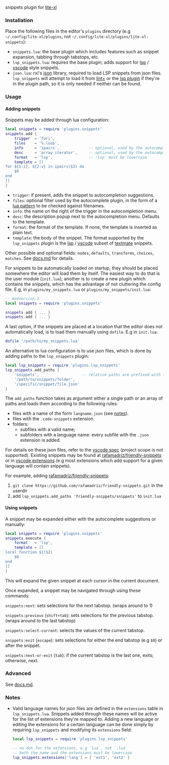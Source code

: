 snippets plugin for [lite-xl]


### Installation

Place the following files in the editor's `plugins` directory (e.g
`~/.config/lite-xl/plugins`, not `~/.config/lite-xl/plugins/lite-xl-snippets`):

*  `snippets.lua`: the base plugin which includes features such as snippet
    expansion, tabbing through tabstops, etc.
*  `lsp_snippets.lua`: requires the base plugin; adds support for [lsp] / [vscode]
   style snippets.
*   `json.lua`: rxi's [json] library, required to load LSP snippets from json
    files. `lsp_snippets` will attempt to load it from [lint+] or the [lsp plugin]
    if they're in the plugin path, so it is only needed if neither can be found.


### Usage

#### Adding snippets

Snippets may be added through lua configuration:

```lua
local snippets = require 'plugins.snippets'
snippets.add {
    trigger  = 'fori',
    files    = '%.lua$',
    info     = 'ipairs',             -- optional, used by the autocomplete menu
    desc     = 'array iterator',     -- optional, used by the autocomplete menu
    format   = 'lsp',                -- 'lsp' must be lowercase
    template = [[
for ${1:i}, ${2:v} in ipairs($3) do
    $0
end
]]
}
```

-  `trigger`: if present, adds the snippet to autocompletion suggestions.
-  `files`: optional filter used by the autocomplete plugin, in the form of a
   [lua pattern] to be checked against filenames. 
-  `info`: the name on the right of the trigger in the autocompletion menu.
-  `desc`: the description popup next to the autocompletion menu. Defaults to
   the template.
-  `format`: the format of the template. If none, the template is inserted as
   plain text.
-  `template`: the body of the snippet. The format supported by the `lsp_snippets`
   plugin is the [lsp] / [vscode] subset of [textmate] snippets.

Other possible and optional fields: `nodes`, `defaults`, `transforms`, `choices`,
`matches`. See [docs.md](docs.md) for details.

For snippets to be automatically loaded on startup, they should be placed
somewhere the editor will load them by itself. The easiest way to do that is
the user module (`init.lua`); another is to create a new plugin which contains
the snippets, which has the advantage of not cluttering the config file. E.g,
in `plugins/my_snippets.lua` or `plugins/my_snippets/init.lua`:

```lua
-- modversion:3
local snippets = require 'plugins.snippets'

snippets.add { ... }
snippets.add { ... }
```

A last option, if the snippets are placed at a location that the editor does not
automatically load, is to load them manually using `dofile`. E.g in `init.lua`:

```lua
dofile '/path/to/my_snippets.lua'
```

An alternative to lua configuration is to use json files, which is done by
adding paths to the `lsp_snippets` plugin:

```lua
local lsp_snippets = require 'plugins.lsp_snippets'
lsp_snippets.add_paths {
    'snippets',                   -- relative paths are prefixed with the userdir
    '/path/to/snippets/folder',
    '/specific/snippet/file.json'
}
```

The `add_paths` function takes as argument either a single path or an array of
paths and loads them according to the following rules:

*  files with a name of the form `langname.json` (see [notes](#Notes)).
*  files with the `.code-snippets` extension.
*  folders:
   -  subfiles with a valid name;
   -  subfolders with a language name: every subfile with the `.json` extension
      is added.

For details on these json files, refer to the [vscode spec] (project scope is not
supported). Existing snippets may be found at [rafamadriz/friendly-snippets] or
in [vscode extensions] (e.g most extensions which add support for a given language
will contain snippets).

For example, adding [rafamadriz/friendly-snippets]:

1. `git clone https://github.com/rafamadriz/friendly-snippets.git` in the userdir
2. add `lsp_snippets.add_paths 'friendly-snippets/snippets'` to `init.lua`

#### Using snippets

A snippet may be expanded either with the autocomplete suggestions or manually:

```lua
local snippets = require 'plugins.snippets'
snippets.execute {
    format   = 'lsp',
    template = [[
local function $1($2)
    $0
end
]]
}
```

This will expand the given snippet at each cursor in the current document.

Once expanded, a snippet may be navigated through using these commands:

`snippets:next`:
    sets selections for the next tabstop. (wraps around to 1)

`snippets:previous` (`shift+tab`):
    sets selections for the previous tabstop. (wraps around to the last tabstop)

`snippets:select-current`:
    selects the values of the current tabstop.

`snippets:exit` (`escape`):
    sets selections for either the end tabstop (e.g `$0`) or after the snippet.

`snippets:next-or-exit` (`tab`):
    if the current tabstop is the last one, exits; otherwise, next.


### Advanced

See [docs.md](docs.md).


### Notes

*  Valid language names for json files are defined in the `extensions` table in
   `lsp_snippets.lua`. Snippets added through these names will be active for the
   list of extensions they're mapped to. Adding a new language or editing the
   extensions for a certain language can be done simply by requiring `lsp_snippets`
   and modifying its `extensions` field:

   ```lua
   local lsp_snippets = require 'plugins.lsp_snippets'

   -- no dot for the extensions, e.g `lua`, not `.lua`
   -- both the name and the extensions must be lowercase
   lsp_snippets.extensions['lang'] = { 'ext1', 'ext2' }
   ```



[lite-xl]:     https://github.com/lite-xl
[json]:        https://github.com/rxi/json.lua
[lsp]:         https://microsoft.github.io/language-server-protocol/specifications/lsp/3.17/specification/#snippet_syntax
[vscode]:      https://code.visualstudio.com/docs/editor/userdefinedsnippets
[textmate]:    https://macromates.com/textmate/manual/snippets
[vscode spec]: https://code.visualstudio.com/docs/editor/userdefinedsnippets#_create-your-own-snippets
[rafamadriz/friendly-snippets]: https://github.com/rafamadriz/friendly-snippets
[vscode extensions]: https://marketplace.visualstudio.com/VSCode
[lint+]:       https://github.com/liquidev/lintplus
[lsp plugin]:  https://github.com/lite-xl/lite-xl-lsp
[lua pattern]: https://www.lua.org/manual/5.4/manual.html#6.4.1
